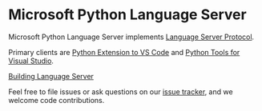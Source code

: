 # Microsoft Python Language Server

Microsoft Python Language Server implements [Language Server Protocol](https://microsoft.github.io/language-server-protocol/specification).

Primary clients are [Python Extension to VS Code](https://github.com/Microsoft/vscode-python) and [Python Tools for Visual Studio](https://github.com/Microsoft/PTVS).

[Building Language Server](https://github.com/Microsoft/python-language-server/blob/master/CONTRIBUTING.md)

Feel free to file issues or ask questions on our [issue tracker](https://github.com/Microsoft/python-language-server/issues), and we welcome code contributions.
